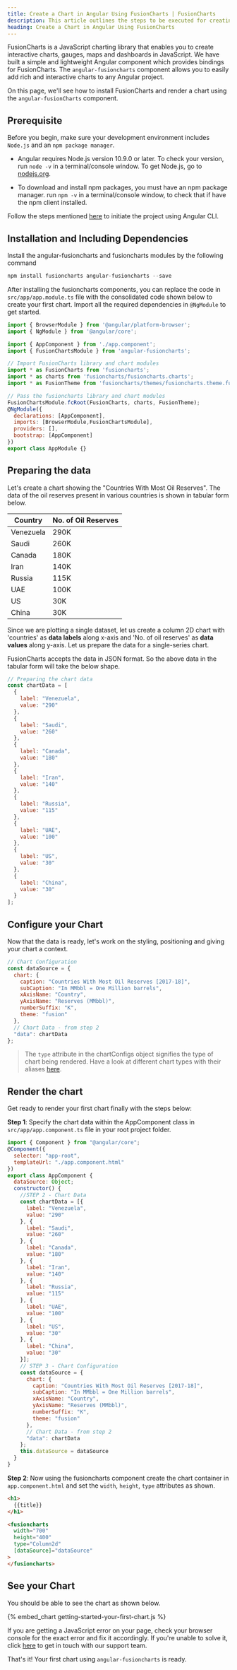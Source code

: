 ```yaml
---
title: Create a Chart in Angular Using FusionCharts | FusionCharts
description: This article outlines the steps to be executed for creating your first chart using the angular-fusioncharts component.
heading: Create a Chart in Angular Using FusionCharts
---
```


FusionCharts is a JavaScript charting library that enables you to create interactive charts, gauges, maps and dashboards in JavaScript. We have built a simple and lightweight Angular component which provides bindings for FusionCharts. The `angular-fusioncharts` component allows you to easily add rich and interactive charts to any Angular project.

On this page, we'll see how to install FusionCharts and render a chart using the `angular-fusionCharts` component.

## Prerequisite

Before you begin, make sure your development environment includes `Node.js` and an `npm package manager`.

- Angular requires Node.js version 10.9.0 or later. To check your version, run `node -v` in a terminal/console window. To get Node.js, go to [nodejs.org](https://nodejs.org/).

- To download and install npm packages, you must have an npm package manager. run `npm -v` in a terminal/console window, to check that if have the npm client installed.

Follow the steps mentioned [here](https://angular.io/guide/setup-local) to initiate the project using Angular CLI.

## Installation and Including Dependencies

Install the angular-fusioncharts and fusioncharts modules by the following command

```javascript
npm install fusioncharts angular-fusioncharts --save
```

After installing the fusioncharts components, you can replace the code in `src/app/app.module.ts` file with the consolidated code shown below to create your first chart. Import all the required dependencies in `@NgModule` to get started.

```javascript
import { BrowserModule } from '@angular/platform-browser';
import { NgModule } from '@angular/core';

import { AppComponent } from './app.component';
import { FusionChartsModule } from 'angular-fusioncharts';

// Import FusionCharts library and chart modules
import * as FusionCharts from 'fusioncharts';
import * as charts from 'fusioncharts/fusioncharts.charts';
import * as FusionTheme from 'fusioncharts/themes/fusioncharts.theme.fusion';

// Pass the fusioncharts library and chart modules
FusionChartsModule.fcRoot(FusionCharts, charts, FusionTheme);
@NgModule({
  declarations: [AppComponent],
  imports: [BrowserModule,FusionChartsModule],
  providers: [],
  bootstrap: [AppComponent]
})
export class AppModule {}
```

## Preparing the data

Let's create a chart showing the "Countries With Most Oil Reserves". The data of the oil reserves present in various countries is shown in tabular form below.

| Country   | No. of Oil Reserves |
| --------- | ------------------- |
| Venezuela | 290K                |
| Saudi     | 260K                |
| Canada    | 180K                |
| Iran      | 140K                |
| Russia    | 115K                |
| UAE       | 100K                |
| US        | 30K                 |
| China     | 30K                 |

Since we are plotting a single dataset, let us create a column 2D chart with 'countries' as **data labels** along x-axis and 'No. of oil reserves' as **data values** along y-axis. Let us prepare the data for a single-series chart.

FusionCharts accepts the data in JSON format. So the above data in the tabular form will take the below shape.

```javascript
// Preparing the chart data
const chartData = [
  {
    label: "Venezuela",
    value: "290"
  },
  {
    label: "Saudi",
    value: "260"
  },
  {
    label: "Canada",
    value: "180"
  },
  {
    label: "Iran",
    value: "140"
  },
  {
    label: "Russia",
    value: "115"
  },
  {
    label: "UAE",
    value: "100"
  },
  {
    label: "US",
    value: "30"
  },
  {
    label: "China",
    value: "30"
  }
];
```

## Configure your Chart

Now that the data is ready, let's work on the styling, positioning and giving your chart a context.

```javascript
// Chart Configuration
const dataSource = {
  chart: {
    caption: "Countries With Most Oil Reserves [2017-18]",
    subCaption: "In MMbbl = One Million barrels",
    xAxisName: "Country",
    yAxisName: "Reserves (MMbbl)",
    numberSuffix: "K",
    theme: "fusion"
  },
  // Chart Data - from step 2
  "data": chartData
};
```
> The `type` attribute in the chartConfigs object signifies the type of chart being rendered. Have a look at different chart types with their aliases [here](https://www.fusioncharts.com/dev/chart-guide/list-of-charts).

## Render the chart

Get ready to render your first chart finally with the steps below:

**Step 1**: Specify the chart data within the AppComponent class in `src/app/app.component.ts` file in your root project folder.

```javascript
import { Component } from "@angular/core";
@Component({
  selector: "app-root",
  templateUrl: "./app.component.html"
})
export class AppComponent {
  dataSource: Object;
  constructor() {
    //STEP 2 - Chart Data
    const chartData = [{
      label: "Venezuela",
      value: "290"
    }, {
      label: "Saudi",
      value: "260"
    }, {
      label: "Canada",
      value: "180"
    }, {
      label: "Iran",
      value: "140"
    }, {
      label: "Russia",
      value: "115"
    }, {
      label: "UAE",
      value: "100"
    }, {
      label: "US",
      value: "30"
    }, {
      label: "China",
      value: "30"
    }];
    // STEP 3 - Chart Configuration
    const dataSource = {
      chart: {
        caption: "Countries With Most Oil Reserves [2017-18]",
        subCaption: "In MMbbl = One Million barrels",
        xAxisName: "Country",
        yAxisName: "Reserves (MMbbl)",
        numberSuffix: "K",
        theme: "fusion"
      },
      // Chart Data - from step 2
      "data": chartData
    };
    this.dataSource = dataSource
  }
}
```

**Step 2**: Now using the fusioncharts component create the chart container in `app.component.html` and set the `width`, `height`, `type` attributes as shown.

```html
<h1>
  {{title}}
</h1>

<fusioncharts
  width="700"
  height="400"
  type="Column2d"
  [dataSource]="dataSource"
>
</fusioncharts>
```

## See your Chart

You should be able to see the chart as shown below.

{% embed_chart getting-started-your-first-chart.js %}

If you are getting a JavaScript error on your page, check your browser console for the exact error and fix it accordingly. If you're unable to solve it, click [here](mailto:support@fusioncharts.com) to get in touch with our support team.

That's it! Your first chart using `angular-fusioncharts` is ready.
